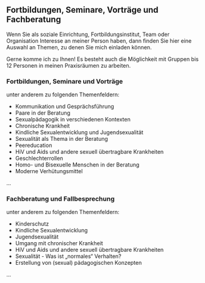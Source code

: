 ## Fortbildungen, Seminare, Vorträge und Fachberatung

Wenn Sie als soziale Einrichtung, Fortbildungsinstitut, Team oder Organisation
Interesse an meiner Person haben, dann finden Sie hier eine Auswahl an Themen, zu denen Sie mich einladen können.

Gerne komme ich zu Ihnen! Es besteht auch die Möglichkeit mit Gruppen bis 12 Personen in meinen Praxisräumen zu arbeiten.

### Fortbildungen, Seminare und Vorträge

unter anderem zu folgenden Themenfeldern:

* Kommunikation und Gesprächsführung
* Paare in der Beratung
* Sexualpädagogik in verschiedenen Kontexten
* Chronische Krankheit
* Kindliche Sexualentwicklung und Jugendsexualität
* Sexualität als Thema in der Beratung
* Peereducation
* HiV und Aids und andere sexuell übertragbare Krankheiten
* Geschlechterrollen
* Homo- und Bisexuelle Menschen in der Beratung
* Moderne Verhütungsmittel

...

### Fachberatung und Fallbesprechung

unter anderem zu folgenden Themenfeldern:

* Kinderschutz
* Kindliche Sexualentwicklung
* Jugendsexualität
* Umgang mit chronischer Krankheit
* HiV und Aids und andere sexuell übertragbare Krankheiten
* Sexualität - Was ist „normales“ Verhalten?
* Erstellung von (sexual) pädagogischen Konzepten

...
